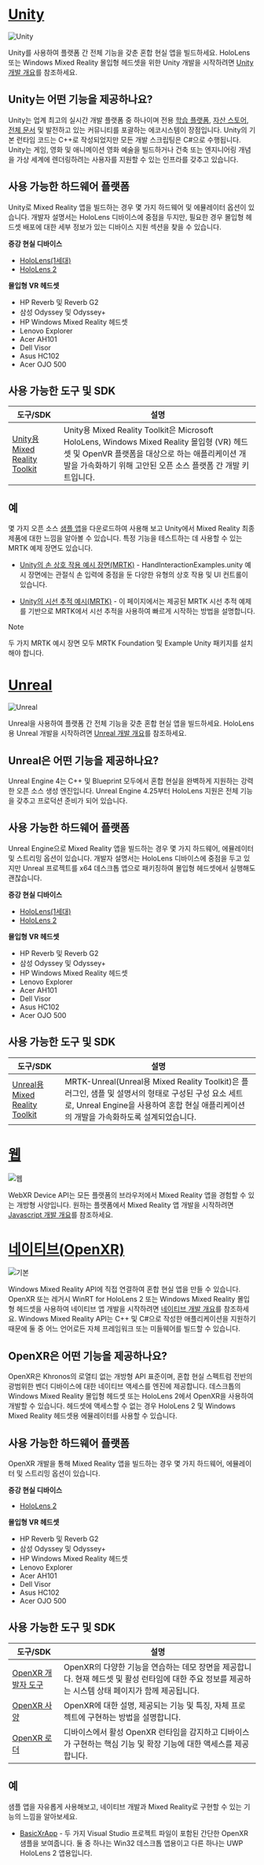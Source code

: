 # <a name="unity"></a>[Unity](#tab/unity)

![Unity](../images/unity_logo_banner.png)<br>

Unity를 사용하여 플랫폼 간 전체 기능을 갖춘 혼합 현실 앱을 빌드하세요. HoloLens 또는 Windows Mixed Reality 몰입형 헤드셋을 위한 Unity 개발을 시작하려면 [Unity 개발 개요](../unity-development-overview.md)를 참조하세요.

## <a name="what-does-unity-offer"></a>Unity는 어떤 기능을 제공하나요?

Unity는 업계 최고의 실시간 개발 플랫폼 중 하나이며 전용 [학습 플랫폼](https://unity.com/products/learn-premium), [자산 스토어](https://assetstore.unity.com/), [전체 문서](https://docs.unity3d.com/Manual/index.html) 및 발전하고 있는 커뮤니티를 포괄하는 에코시스템이 장점입니다. Unity의 기본 런타임 코드는 C++로 작성되었지만 모든 개발 스크립팅은 C#으로 수행됩니다. Unity는 게임, 영화 및 애니메이션 영화 예술을 빌드하거나 건축 또는 엔지니어링 개념을 가상 세계에 렌더링하려는 사용자를 지원할 수 있는 인프라를 갖추고 있습니다.

## <a name="available-hardware-platforms"></a>사용 가능한 하드웨어 플랫폼

Unity로 Mixed Reality 앱을 빌드하는 경우 몇 가지 하드웨어 및 에뮬레이터 옵션이 있습니다. 개발자 설명서는 HoloLens 디바이스에 중점을 두지만, 필요한 경우 몰입형 헤드셋 배포에 대한 세부 정보가 있는 디바이스 지원 섹션을 찾을 수 있습니다.

**증강 현실 디바이스**
* [HoloLens(1세대)](https://docs.microsoft.com/hololens/hololens1-hardware)
* [HoloLens 2](https://docs.microsoft.com/hololens/hololens2-hardware)

**몰입형 VR 헤드셋**
* HP Reverb 및 Reverb G2
* 삼성 Odyssey 및 Odyssey+
* HP Windows Mixed Reality 헤드셋
* Lenovo Explorer
* Acer AH101
* Dell Visor
* Asus HC102
* Acer OJO 500

## <a name="available-tools-and-sdks"></a>사용 가능한 도구 및 SDK

|  도구/SDK  |  설명  |
| --- | --- |
| [Unity용 Mixed Reality Toolkit](../mrtk-getting-started.md) | Unity용 Mixed Reality Toolkit은 Microsoft HoloLens, Windows Mixed Reality 몰입형 (VR) 헤드셋 및 OpenVR 플랫폼을 대상으로 하는 애플리케이션 개발을 가속화하기 위해 고안된 오픈 소스 플랫폼 간 개발 키트입니다. |

## <a name="examples"></a>예

몇 가지 오픈 소스 [샘플 앱](../samples.md)을 다운로드하여 사용해 보고 Unity에서 Mixed Reality 최종 제품에 대한 느낌을 알아볼 수 있습니다. 특정 기능을 테스트하는 데 사용할 수 있는 MRTK 예제 장면도 있습니다.
* [Unity의 손 상호 작용 예시 장면(MRTK)](https://microsoft.github.io/MixedRealityToolkit-Unity/Documentation/GettingStartedWithTheMRTK.html#open-and-run-the-handinteractionexamples-scene-in-editor) - HandInteractionExamples.unity 예시 장면에는 관절식 손 입력에 중점을 둔 다양한 유형의 상호 작용 및 UI 컨트롤이 있습니다.

* [Unity의 시선 추적 예시(MRTK)](https://microsoft.github.io/MixedRealityToolkit-Unity/Documentation/EyeTracking/EyeTracking_ExamplesOverview.html) - 이 페이지에서는 제공된 MRTK 시선 추적 예제를 기반으로 MRTK에서 시선 추적을 사용하여 빠르게 시작하는 방법을 설명합니다.

>[!NOTE]
>두 가지 MRTK 예시 장면 모두 MRTK Foundation 및 Example Unity 패키지를 설치해야 합니다.

# <a name="unreal"></a>[Unreal](#tab/unreal)

![Unreal](../images/unreal_logo_banner.png)

Unreal을 사용하여 플랫폼 간 전체 기능을 갖춘 혼합 현실 앱을 빌드하세요. HoloLens용 Unreal 개발을 시작하려면 [Unreal 개발 개요](../unreal-development-overview.md)를 참조하세요.

## <a name="what-does-unreal-offer"></a>Unreal은 어떤 기능을 제공하나요?

Unreal Engine 4는 C++ 및 Blueprint 모두에서 혼합 현실을 완벽하게 지원하는 강력한 오픈 소스 생성 엔진입니다. Unreal Engine 4.25부터 HoloLens 지원은 전체 기능을 갖추고 프로덕션 준비가 되어 있습니다.

## <a name="available-hardware-platforms"></a>사용 가능한 하드웨어 플랫폼

Unreal Engine으로 Mixed Reality 앱을 빌드하는 경우 몇 가지 하드웨어, 에뮬레이터 및 스트리밍 옵션이 있습니다. 개발자 설명서는 HoloLens 디바이스에 중점을 두고 있지만 Unreal 프로젝트를 x64 데스크톱 앱으로 패키징하여 몰입형 헤드셋에서 실행해도 괜찮습니다.

**증강 현실 디바이스**
* [HoloLens(1세대)](https://docs.microsoft.com/hololens/hololens1-hardware)
* [HoloLens 2](https://docs.microsoft.com/hololens/hololens2-hardware)

**몰입형 VR 헤드셋**
* HP Reverb 및 Reverb G2
* 삼성 Odyssey 및 Odyssey+
* HP Windows Mixed Reality 헤드셋
* Lenovo Explorer
* Acer AH101
* Dell Visor
* Asus HC102
* Acer OJO 500

## <a name="available-tools-and-sdks"></a>사용 가능한 도구 및 SDK

|  도구/SDK  |  설명  |
| --- | --- |
| [Unreal용 Mixed Reality Toolkit](https://github.com/microsoft/MixedRealityToolkit-Unreal) | MRTK-Unreal(Unreal용 Mixed Reality Toolkit)은 플러그인, 샘플 및 설명서의 형태로 구성된 구성 요소 세트로, Unreal Engine을 사용하여 혼합 현실 애플리케이션의 개발을 가속화하도록 설계되었습니다. |


# <a name="web"></a>[웹](#tab/web)

![웹](../images/javascript_logo_banner.png)

WebXR Device API는 모든 플랫폼의 브라우저에서 Mixed Reality 앱을 경험할 수 있는 개방형 사양입니다. 원하는 플랫폼에서 Mixed Reality 앱 개발을 시작하려면 [Javascript 개발 개요](../javascript-development-overview.md)를 참조하세요.


# <a name="native-openxr"></a>[네이티브(OpenXR)](#tab/native)

 ![기본](../images/native_logo_banner.png)

Windows Mixed Reality API에 직접 연결하여 혼합 현실 앱을 만들 수 있습니다. OpenXR 또는 레거시 WinRT for HoloLens 2 또는 Windows Mixed Reality 몰입형 헤드셋을 사용하여 네이티브 앱 개발을 시작하려면 [네이티브 개발 개요](../directx-development-overview.md)를 참조하세요. Windows Mixed Reality API는 C++ 및 C#으로 작성한 애플리케이션을 지원하기 때문에 둘 중 어느 언어로든 자체 프레임워크 또는 미들웨어를 빌드할 수 있습니다.

## <a name="what-does-openxr-offer"></a>OpenXR은 어떤 기능을 제공하나요?

OpenXR은 Khronos의 로열티 없는 개방형 API 표준이며, 혼합 현실 스펙트럼 전반의 광범위한 벤더 디바이스에 대한 네이티브 액세스를 엔진에 제공합니다. 데스크톱의 Windows Mixed Reality 몰입형 헤드셋 또는 HoloLens 2에서 OpenXR을 사용하여 개발할 수 있습니다. 헤드셋에 액세스할 수 없는 경우 HoloLens 2 및 Windows Mixed Reality 헤드셋용 에뮬레이터를 사용할 수 있습니다.

## <a name="available-hardware-platforms"></a>사용 가능한 하드웨어 플랫폼

OpenXR 개발을 통해 Mixed Reality 앱을 빌드하는 경우 몇 가지 하드웨어, 에뮬레이터 및 스트리밍 옵션이 있습니다. 

**증강 현실 디바이스**
* [HoloLens 2](https://docs.microsoft.com/hololens/hololens2-hardware)

**몰입형 VR 헤드셋**
* HP Reverb 및 Reverb G2
* 삼성 Odyssey 및 Odyssey+
* HP Windows Mixed Reality 헤드셋
* Lenovo Explorer
* Acer AH101
* Dell Visor
* Asus HC102
* Acer OJO 500

## <a name="available-tools-and-sdks"></a>사용 가능한 도구 및 SDK

|  도구/SDK  |  설명  |
| --- | --- |
| [OpenXR 개발자 도구](../openxr-getting-started.md#getting-the-windows-mixed-reality-openxr-developer-tools) | OpenXR의 다양한 기능을 연습하는 데모 장면을 제공합니다. 현재 헤드셋 및 활성 런타임에 대한 주요 정보를 제공하는 시스템 상태 페이지가 함께 제공됩니다. |
| [OpenXR 사양](https://www.khronos.org/registry/OpenXR/specs/1.0/html/xrspec.html) |  OpenXR에 대한 설명, 제공되는 기능 및 특징, 자체 프로젝트에 구현하는 방법을 설명합니다. |
| [OpenXR 로더](../openxr-getting-started.md#integrate-the-openxr-loader-into-a-project) | 디바이스에서 활성 OpenXR 런타임을 감지하고 디바이스가 구현하는 핵심 기능 및 확장 기능에 대한 액세스를 제공합니다. |

## <a name="examples"></a>예

샘플 앱을 자유롭게 사용해보고, 네이티브 개발과 Mixed Reality로 구현할 수 있는 기능의 느낌을 알아보세요.

<!-- Go to actual GH link for more samples -->
* [BasicXrApp](https://github.com/microsoft/OpenXR-MixedReality/tree/master/samples/BasicXrApp) - 두 가지 Visual Studio 프로젝트 파일이 포함된 간단한 OpenXR 샘플을 보여줍니다. 둘 중 하나는 Win32 데스크톱 앱용이고 다른 하나는 UWP HoloLens 2 앱용입니다.